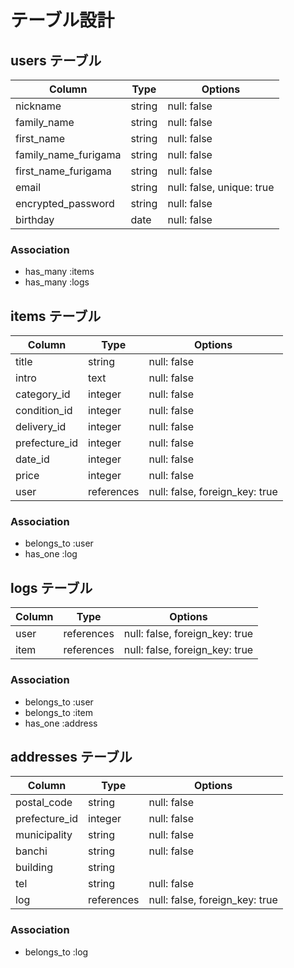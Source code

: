 # テーブル設計

## users テーブル

| Column               | Type    | Options                   |
| -------------------- | ------- | ------------------------- |
| nickname             | string  | null: false               |
| family_name          | string  | null: false               |
| first_name           | string  | null: false               |
| family_name_furigama | string  | null: false               |
| first_name_furigama  | string  | null: false               |
| email                | string  | null: false, unique: true |
| encrypted_password   | string  | null: false               | 
| birthday             | date    | null: false               |

### Association

- has_many :items
- has_many :logs


## items テーブル

| Column        | Type       | Options                        |
| ------------- | ---------- | ------------------------------ |
| title         | string     | null: false                    |
| intro         | text       | null: false                    |
| category_id   | integer    | null: false                    |
| condition_id  | integer    | null: false                    |
| delivery_id   | integer    | null: false                    |
| prefecture_id | integer    | null: false                    |
| date_id       | integer    | null: false                    |
| price         | integer    | null: false                    |
| user          | references | null: false, foreign_key: true |

### Association

- belongs_to :user
- has_one :log



## logs テーブル

| Column | Type       | Options                        |
| ------ | ---------- | ------------------------------ |
| user   | references | null: false, foreign_key: true |
| item   | references | null: false, foreign_key: true |

### Association

- belongs_to :user
- belongs_to :item
- has_one :address




## addresses テーブル

| Column          | Type       | Options                        |
| --------------- | ---------- | ------------------------------ |
| postal_code     | string     | null: false                    |
| prefecture_id   | integer    | null: false                    |
| municipality    | string     | null: false                    |
| banchi          | string     | null: false                    |
| building        | string     |                                |
| tel             | string     | null: false                    |
| log             | references | null: false, foreign_key: true |

### Association

- belongs_to :log
